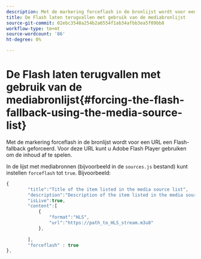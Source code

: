```yaml
---
description: Met de markering forceflash in de bronlijst wordt voor een URL een Flash-fallback geforceerd. Voor deze URL kunt u Adobe Flash Player gebruiken om de inhoud af te spelen.
title: De Flash laten terugvallen met gebruik van de mediabronlijst
source-git-commit: 02ebc3548a254b2a6554f1ab34afbb3ea5f09bb8
workflow-type: tm+mt
source-wordcount: '86'
ht-degree: 0%

---
```


# De Flash laten terugvallen met gebruik van de mediabronlijst{#forcing-the-flash-fallback-using-the-media-source-list}

Met de markering forceflash in de bronlijst wordt voor een URL een Flash-fallback geforceerd. Voor deze URL kunt u Adobe Flash Player gebruiken om de inhoud af te spelen.

In de lijst met mediabronnen (bijvoorbeeld in de `sources.js` bestand) kunt instellen `forceflash` tot `true`. Bijvoorbeeld:

```js
{ 
        "title":"Title of the item listed in the media source list",
        "description":"Description of the item listed in the media source list",
        "isLive":true,
        "content":[ 
            { 
                "format":"HLS",
                "url":"https://path_to_HLS_stream.m3u8"
            },
 
        ],
        "forceflash" : true
},
```
